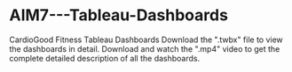 # AIM7---Tableau-Dashboards
CardioGood Fitness Tableau Dashboards
Download the ".twbx" file to view the dashboards in detail.
Download and watch the ".mp4" video to get the complete detailed description of all the dashboards.
